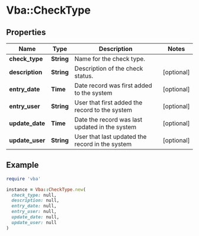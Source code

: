 # Vba::CheckType

## Properties

| Name | Type | Description | Notes |
| ---- | ---- | ----------- | ----- |
| **check_type** | **String** | Name for the check type. |  |
| **description** | **String** | Description of the check status. | [optional] |
| **entry_date** | **Time** | Date record was first added to the system | [optional] |
| **entry_user** | **String** | User that first added the record to the system | [optional] |
| **update_date** | **Time** | Date the record was last updated in the system | [optional] |
| **update_user** | **String** | User that last updated the record in the system | [optional] |

## Example

```ruby
require 'vba'

instance = Vba::CheckType.new(
  check_type: null,
  description: null,
  entry_date: null,
  entry_user: null,
  update_date: null,
  update_user: null
)
```

